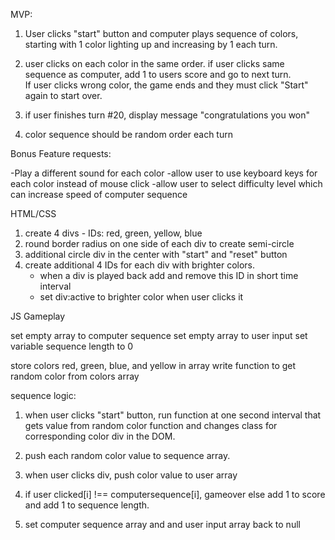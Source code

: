 MVP:

1. User clicks "start" button and computer plays sequence of colors, 
starting with 1 color lighting up and increasing by 1 each turn.

2. user clicks on each color in the same order. if user clicks same sequence
as computer, add 1 to users score and go to next turn.  
If user clicks wrong color, the game ends and they must click "Start" again
to start over.

3. if user finishes turn #20, display message "congratulations you won"

4. color sequence should be random order each turn

Bonus Feature requests:

-Play a different sound for each color
-allow user to use keyboard keys for each color instead of mouse click
-allow user to select difficulty level which can increase speed of computer sequence


HTML/CSS

1. create 4 divs - IDs: red, green, yellow, blue 
2. round border radius on one side of each div to create semi-circle
3. additional circle div in the center with "start" and "reset" button
4. create additional 4 IDs for each div with brighter colors. 
    - when a div is played back add and remove this ID in short time interval
    - set div:active to brighter color when user clicks it

JS Gameplay

set empty array to computer sequence
set empty array to user input
set variable sequence length to 0

store colors red, green, blue, and yellow in array
write function to get random color from colors array

sequence logic:

1. when user clicks "start" button, run function at one second interval 
that gets value from random color function and changes class for 
corresponding color div in the DOM. 

2. push each random color value to sequence array. 

3. when user clicks div, push color value to user array

4. if user clicked[i] !== computersequence[i], gameover
    else add 1 to score and add 1 to sequence length.

5. set computer sequence array and and user input array back to null














